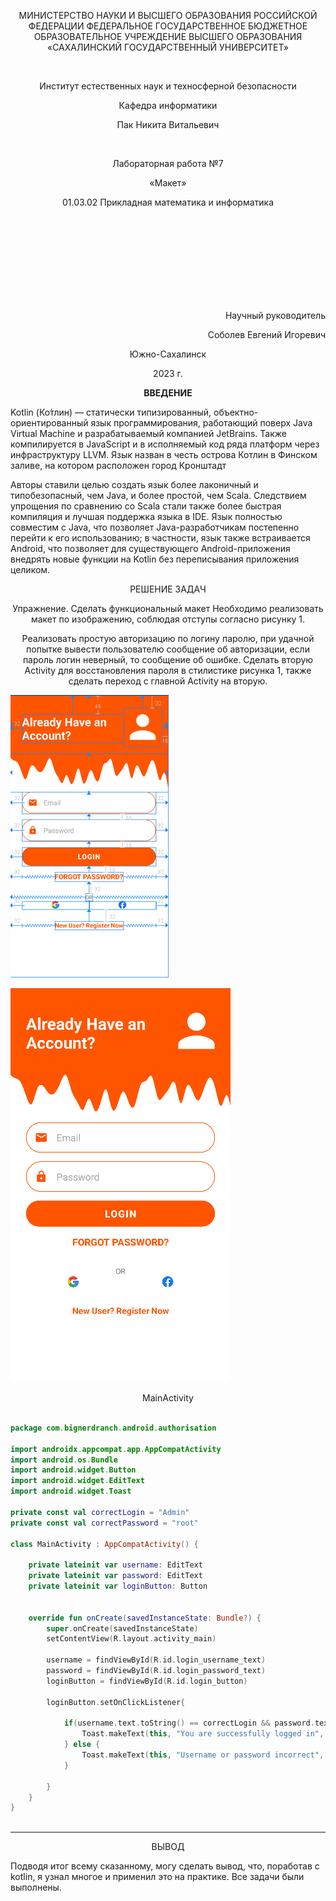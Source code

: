 <p align = "center">МИНИСТЕРСТВО НАУКИ И ВЫСШЕГО ОБРАЗОВАНИЯ
РОССИЙСКОЙ ФЕДЕРАЦИИ
ФЕДЕРАЛЬНОЕ ГОСУДАРСТВЕННОЕ БЮДЖЕТНОЕ
ОБРАЗОВАТЕЛЬНОЕ УЧРЕЖДЕНИЕ ВЫСШЕГО ОБРАЗОВАНИЯ
«САХАЛИНСКИЙ ГОСУДАРСТВЕННЫЙ УНИВЕРСИТЕТ»</p>
<br>
<p align = "center">Институт естественных наук и техносферной безопасности</p>
<p align = "center">Кафедра информатики</p>
<p align = "center">Пак Никита Витальевич</p>
<br>
<p align = "center">Лабораторная работа №7</p>
<p align = "center">«Макет»</p>
<p align = "center">01.03.02 Прикладная математика и информатика</p>
<br><br><br><br><br><br><br><br>
<p align = "right" >Научный руководитель</p>
<p align = "right" >Соболев Евгений Игоревич</p>
<p align = "center" >Южно-Сахалинск</p>
<p align = "center" >2023 г.</p>
<p align = "center" ><b>ВВЕДЕНИЕ</b></p>
<p>Kotlin (Ко́тлин) — статически типизированный, объектно-ориентированный язык программирования, работающий поверх Java Virtual Machine и разрабатываемый компанией JetBrains. Также компилируется в JavaScript и в исполняемый код ряда платформ через инфраструктуру LLVM. Язык назван в честь острова Котлин в Финском заливе, на котором расположен город Кронштадт</p>
<p>Авторы ставили целью создать язык более лаконичный и типобезопасный, чем Java, и более простой, чем Scala. Следствием упрощения по сравнению со Scala стали также более быстрая компиляция и лучшая поддержка языка в IDE. Язык полностью совместим с Java, что позволяет Java-разработчикам постепенно перейти к его использованию; в частности, язык также встраивается Android, что позволяет для существующего Android-приложения внедрять новые функции на Kotlin без переписывания приложения целиком.</p>
<p align = "center" >РЕШЕНИЕ ЗАДАЧ</p>

<p align = "center" >Упражнение. Сделать функциональный макет
Необходимо реализовать макет по изображению, соблюдая отступы согласно рисунку 1. 
</p>

<p align = "center" >Реализовать простую авторизацию по логину паролю, при удачной попытке вывести пользователю сообщение об авторизации, если пароль логин неверный, то сообщение об ошибке. 
Сделать вторую Activity для восстановления пароля в стилистике рисунка 1, также сделать переход с главной Activity на вторую.
</p>

![Screenshot](https://github.com/Pupkapus/lab9/blob/main/image.png)

![Screenshot](https://github.com/Pupkapus/lab9/blob/main/2.png)

<p align = "center" >MainActivity</p>

```kotlin
    
package com.bignerdranch.android.authorisation

import androidx.appcompat.app.AppCompatActivity
import android.os.Bundle
import android.widget.Button
import android.widget.EditText
import android.widget.Toast

private const val correctLogin = "Admin"
private const val correctPassword = "root"

class MainActivity : AppCompatActivity() {

    private lateinit var username: EditText
    private lateinit var password: EditText
    private lateinit var loginButton: Button


    override fun onCreate(savedInstanceState: Bundle?) {
        super.onCreate(savedInstanceState)
        setContentView(R.layout.activity_main)

        username = findViewById(R.id.login_username_text)
        password = findViewById(R.id.login_password_text)
        loginButton = findViewById(R.id.login_button)

        loginButton.setOnClickListener{

            if(username.text.toString() == correctLogin && password.text.toString() == correctPassword){
                Toast.makeText(this, "You are successfully logged in", Toast.LENGTH_SHORT).show()
            } else {
                Toast.makeText(this, "Username or password incorrect", Toast.LENGTH_SHORT).show()
            }

        }
    }
}
    
```

***

<p align = "center" >ВЫВОД</p>
<p>Подводя итог всему сказанному, могу сделать вывод, что, поработав c kotlin, я узнал многое и применил это на практике. Все задачи были выполнены.</p>

 
